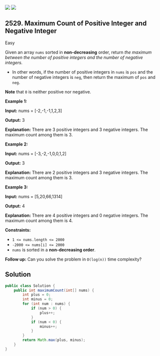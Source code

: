 [![](https://img.shields.io/github/stars/javadev/LeetCode-in-Java?label=Stars&style=flat-square)](https://github.com/javadev/LeetCode-in-Java)
[![](https://img.shields.io/github/forks/javadev/LeetCode-in-Java?label=Fork%20me%20on%20GitHub%20&style=flat-square)](https://github.com/javadev/LeetCode-in-Java/fork)

## 2529\. Maximum Count of Positive Integer and Negative Integer

Easy

Given an array `nums` sorted in **non-decreasing** order, return _the maximum between the number of positive integers and the number of negative integers._

*   In other words, if the number of positive integers in `nums` is `pos` and the number of negative integers is `neg`, then return the maximum of `pos` and `neg`.

**Note** that `0` is neither positive nor negative.

**Example 1:**

**Input:** nums = [-2,-1,-1,1,2,3]

**Output:** 3

**Explanation:** There are 3 positive integers and 3 negative integers. The maximum count among them is 3.

**Example 2:**

**Input:** nums = [-3,-2,-1,0,0,1,2]

**Output:** 3

**Explanation:** There are 2 positive integers and 3 negative integers. The maximum count among them is 3.

**Example 3:**

**Input:** nums = [5,20,66,1314]

**Output:** 4

**Explanation:** There are 4 positive integers and 0 negative integers. The maximum count among them is 4.

**Constraints:**

*   `1 <= nums.length <= 2000`
*   `-2000 <= nums[i] <= 2000`
*   `nums` is sorted in a **non-decreasing order**.

**Follow up:** Can you solve the problem in `O(log(n))` time complexity?

## Solution

```java
public class Solution {
    public int maximumCount(int[] nums) {
        int plus = 0;
        int minus = 0;
        for (int num : nums) {
            if (num > 0) {
                plus++;
            }
            if (num < 0) {
                minus++;
            }
        }
        return Math.max(plus, minus);
    }
}
```